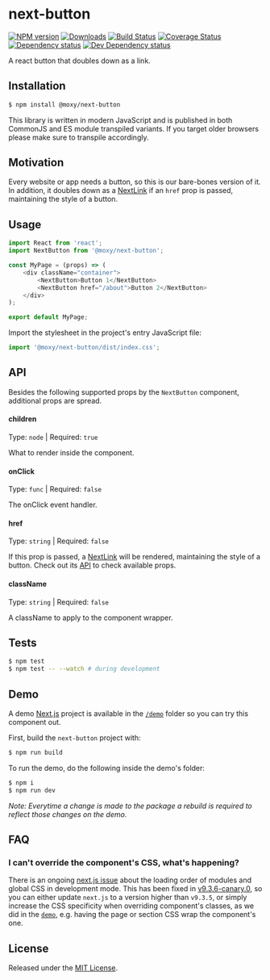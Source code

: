 # next-button

[![NPM version][npm-image]][npm-url] [![Downloads][downloads-image]][npm-url] [![Build Status][build-status-image]][build-status-url] [![Coverage Status][codecov-image]][codecov-url] [![Dependency status][david-dm-image]][david-dm-url] [![Dev Dependency status][david-dm-dev-image]][david-dm-dev-url]

[npm-url]:https://npmjs.org/package/@moxy/next-button
[downloads-image]:https://img.shields.io/npm/dm/@moxy/next-button.svg
[npm-image]:https://img.shields.io/npm/v/@moxy/next-button.svg
[build-status-url]:https://github.com/moxystudio/next-button/actions
[build-status-image]:https://img.shields.io/github/workflow/status/moxystudio/next-button/Node%20CI/master
[codecov-url]:https://codecov.io/gh/moxystudio/next-button
[codecov-image]:https://img.shields.io/codecov/c/github/moxystudio/next-button/master.svg
[david-dm-url]:https://david-dm.org/moxystudio/next-button
[david-dm-image]:https://img.shields.io/david/moxystudio/next-button.svg
[david-dm-dev-url]:https://david-dm.org/moxystudio/next-button?type=dev
[david-dm-dev-image]:https://img.shields.io/david/dev/moxystudio/next-button.svg

A react button that doubles down as a link.

## Installation

```sh
$ npm install @moxy/next-button
```

This library is written in modern JavaScript and is published in both CommonJS and ES module transpiled variants. If you target older browsers please make sure to transpile accordingly.

## Motivation

Every website or app needs a button, so this is our bare-bones version of it. In addition, it doubles down as a [NextLink](https://github.com/moxystudio/next-link) if an `href` prop is passed, maintaining the style of a button.

## Usage

```js
import React from 'react';
import NextButton from '@moxy/next-button';

const MyPage = (props) => (
    <div className="container">
        <NextButton>Button 1</NextButton>
        <NextButton href="/about">Button 2</NextButton>
    </div>
);

export default MyPage;
```

Import the stylesheet in the project's entry JavaScript file:

```js
import '@moxy/next-button/dist/index.css';
```

## API

Besides the following supported props by the `NextButton` component, additional props are spread.

#### children

Type: `node` | Required: `true`

What to render inside the component.

#### onClick

Type: `func` | Required: `false`

The onClick event handler.

#### href

Type: `string` | Required: `false`

If this prop is passed, a [NextLink](https://github.com/moxystudio/next-link) will be rendered, maintaining the style of a button. Check out its [API](https://github.com/moxystudio/next-link#api) to check available props.

#### className

Type: `string` | Required: `false`

A className to apply to the component wrapper.

## Tests

```sh
$ npm test
$ npm test -- --watch # during development
```

## Demo

A demo [Next.js](https://nextjs.org/) project is available in the [`/demo`](./demo) folder so you can try this component out.

First, build the `next-button` project with:

```sh
$ npm run build
```

To run the demo, do the following inside the demo's folder:

```sh
$ npm i
$ npm run dev
```

*Note: Everytime a change is made to the package a rebuild is required to reflect those changes on the demo.*

## FAQ

### I can't override the component's CSS, what's happening?

There is an ongoing [next.js issue](https://github.com/zeit/next.js/issues/10148) about the loading order of modules and global CSS in development mode. This has been fixed in [v9.3.6-canary.0](https://github.com/zeit/next.js/releases/tag/v9.3.6-canary.0), so you can either update `next.js` to a version higher than `v9.3.5`, or simply increase the CSS specificity when overriding component's classes, as we did in the [`demo`](./demo/pages/index.module.css), e.g. having the page or section CSS wrap the component's one.

## License

Released under the [MIT License](./LICENSE).
